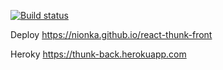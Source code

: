 [![Build status](https://ci.appveyor.com/api/projects/status/jptds7vatvba0hxm?svg=true)](https://ci.appveyor.com/project/nionka/react-thunk-front)

Deploy https://nionka.github.io/react-thunk-front

Heroky https://thunk-back.herokuapp.com